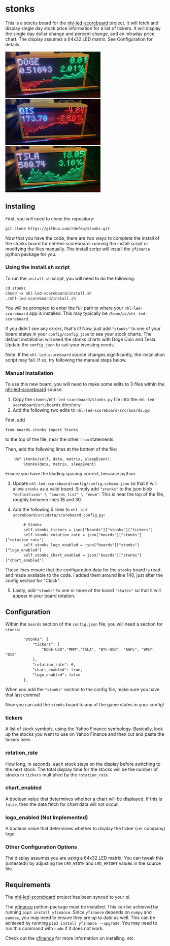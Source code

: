 # stonks
This is a stocks board for the [nhl-led-scoreboard](https://github.com/riffnshred/nhl-led-scoreboard) project. It will fetch and display single day stock price information for a list of tickers. It will display the single day dollar change and percent change, and an intraday price chart. The display assumes a 64x32 LED matrix. See Configuration for details.

<img src="images/DOGE.jpg" width=300></img>
<img src="images/DIS.jpg" width=300></img><br/>
<img src="images/TSLA.jpg" width=300></img>

## Installing
First, you will need to clone the repository:
```
git clone https://github.com/rdefeo/stonks.git
```

Now that you have the code, there are two ways to complete the install of the stonks board for nhl-led-scoreboard: running the install script or modifying the files manually. The install script will install the `yfinance` python package for you.

### Using the install.sh script
To run the `install.sh` script, you will need to do the following:
```
cd stonks
chmod +x nhl-led-scoreboard/install.sh
./nhl-led-scoreboard/install.sh
```
You will be prompted to enter the full path to where your `nhl-led-scoreboard` app is installed. This may typically be `/home/pi/nhl-led-scoreboard`.

If you didn't see any errors, that's it! Now, just add `"stonks"` to one of your board states in your `config/config.json` to see your stock charts. The default installation will seed the stonks charts with Doge Coin and Tesla. Update the `config.json` to suit your investing needs.

Note: If the `nhl-led-scoreboard` source changes significantly, the installation script may fail. If so, try following the manual steps below.

### Manual installation
To use this new board, you will need to make some edits to 3 files within the [nhl-led-scoreboard](https://github.com/riffnshred/nhl-led-scoreboard) source.

1. Copy the `stonks/nhl-led-scoreboard/stonks.py` file into the `nhl-led-scoreboard/src/boards` directory
2. Add the following two edits to `nhl-led-scoreboard/src/boards.py`:

First, add
```
from boards.stonks import Stonks
```
to the top of the file, near the other `from` statements.

Then, add the following lines at the bottom of the file:
```
    def stonks(self, data, matrix, sleepEvent):
        Stonks(data, matrix, sleepEvent)
```
Ensure you have the leading spacing correct, because python.

3. Update `nhl-led-scoreboard/config/config.schema.json` so that it will allow `stonks` as a valid board. Simply add `"stonks"` to the json blob `"definitions" \ "boards_list" \ "enum"`. This is near the top of the file, roughly between lines 18 and 30.

4. Add the following 5 lines to `nhl-led-scoreboard/src/data/scoreboard_config.py`:
```
        # Stonks
        self.stonks_tickers = json["boards"]["stonks"]["tickers"]
        self.stonks_rotation_rate = json["boards"]["stonks"]["rotation_rate"]
        self.stonks_logo_enabled = json["boards"]["stonks"]["logo_enabled"]
        self.stonks_chart_enabled = json["boards"]["stonks"]["chart_enabled"]
```
These lines ensure that the configuration data for the `stonks` board is read and made available to the code. I added them around line 140, just after the config section for "Clock".

5. Lastly, add `"stonks"` to one or more of the board `"states"` so that it will appear in your board rotation.

## Configuration
Within the `boards` section of the `config.json` file, you will need a section for `stonks`:
```
        "stonks": {
            "tickers": [
                "DOGE-USD","MMM","TSLA", "BTC-USD", "AAPL", "AMD", "DIS"
            ],
            "rotation_rate": 6,
            "chart_enabled": true,
            "logo_enabled": false
        },
```
When you add the `"stonks"` section to the config file, make sure you have that last comma!

Now you can add the `stonks` board to any of the game states in your config!

### tickers
A list of stock symbols, using the Yahoo Finance symbology. Basically, look up the stocks you want to use on Yahoo Finance and then cut and paste the tickers here.

### rotation_rate
How long, in seconds, each stock stays on the display before switching to the next stock. The total display time for the stocks will be the number of stocks in `tickers` multiplied by the `rotation_rate`

### chart_enabled
A boolean value that determines whether a chart will be displayed. If this is `false`, then the data fetch for chart data will not occur.

### logo_enabled (Not Implemented)
A boolean value that determines whether to display the ticker (i.e. company) logo.

### Other Configuration Options
The display assumes you are using a 64x32 LED matrix. You can tweak this (untested!) by adjusting the `LED_WIDTH` and `LED_HEIGHT` values in the source file. 

## Requirements
The [nhl-led-scoreboard](https://github.com/riffnshred/nhl-led-scoreboard) project has been synced to your pi.

The [yfinance](https://github.com/ranaroussi/yfinance) python package must be installed. This can be achieved by running `pip3 install yfinance`. Since `yfinance` depends on 
`numpy` and `pandas`, you may need to ensure they are up to date as well. This can be achieved by running `pip3 install yfinance --upgrade`. You may need to run this command with `sudo` if it does not work.

Check out the [yfinance](https://github.com/ranaroussi/yfinance) for more information on installing, etc.
